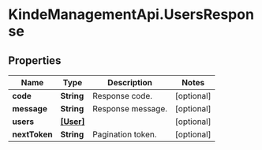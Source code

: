 # KindeManagementApi.UsersResponse

## Properties

Name | Type | Description | Notes
------------ | ------------- | ------------- | -------------
**code** | **String** | Response code. | [optional] 
**message** | **String** | Response message. | [optional] 
**users** | [**[User]**](User.md) |  | [optional] 
**nextToken** | **String** | Pagination token. | [optional] 


